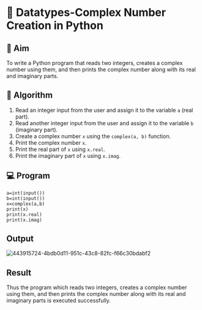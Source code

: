 # 🧮 Datatypes-Complex Number Creation in Python

## 🎯 Aim
To write a Python program that reads two integers, creates a complex number using them, and then prints the complex number along with its real and imaginary parts.

## 🧠 Algorithm
1. Read an integer input from the user and assign it to the variable `a` (real part).
2. Read another integer input from the user and assign it to the variable `b` (imaginary part).
3. Create a complex number `x` using the `complex(a, b)` function.
4. Print the complex number `x`.
5. Print the real part of `x` using `x.real`.
6. Print the imaginary part of `x` using `x.imag`.

## 💻 Program
```
a=int(input())
b=int(input())
x=complex(a,b)
print(x)
print(x.real)
print(x.imag)
```

## Output
![443915724-4bdb0d11-951c-43c8-82fc-f66c30bdabf2](https://github.com/user-attachments/assets/f9c0f42b-d212-4887-8239-872359744e15)

## Result
Thus the program which reads two integers, creates a complex number using them, and then prints the complex number along with its real and imaginary parts is executed successfully.

